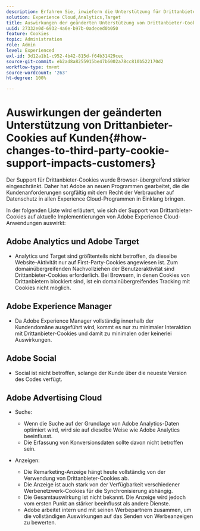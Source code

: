 ```yaml
---
description: Erfahren Sie, inwiefern die Unterstützung für Drittanbieter-Cookies in Browsern immer mehr eingeschränkt wird.
solution: Experience Cloud,Analytics,Target
title: Auswirkungen der geänderten Unterstützung von Drittanbieter-Cookies auf Kunden
uuid: 27332e0d-6932-4a6e-b97b-0adeced0b050
feature: Cookies
topic: Administration
role: Admin
level: Experienced
exl-id: 3d12a1b1-c952-4b42-815d-f64b31429cec
source-git-commit: eb2ad8a8255915be47b6002a78cc810b522170d2
workflow-type: tm+mt
source-wordcount: '263'
ht-degree: 100%

---
```


# Auswirkungen der geänderten Unterstützung von Drittanbieter-Cookies auf Kunden{#how-changes-to-third-party-cookie-support-impacts-customers}

Der Support für Drittanbieter-Cookies wurde Browser-übergreifend stärker eingeschränkt. Daher hat Adobe an neuen Programmen gearbeitet, die die Kundenanforderungen sorgfältig mit dem Recht der Verbraucher auf Datenschutz in allen Experience Cloud-Programmen in Einklang bringen.

In der folgenden Liste wird erläutert, wie sich der Support von Drittanbieter-Cookies auf aktuelle Implementierungen von Adobe Experience Cloud-Anwendungen auswirkt:

## Adobe Analytics und Adobe Target

* Analytics und Target sind größtenteils nicht betroffen, da dieselbe Website-Aktivität nur auf First-Party-Cookies angewiesen ist. Zum domainübergreifenden Nachvollziehen der Benutzeraktivität sind Drittanbieter-Cookies erforderlich. Bei Browsern, in denen Cookies von Drittanbietern blockiert sind, ist ein domainübergreifendes Tracking mit Cookies nicht möglich.

## Adobe Experience Manager

* Da Adobe Experience Manager vollständig innerhalb der Kundendomäne ausgeführt wird, kommt es nur zu minimaler Interaktion mit Drittanbieter-Cookies und damit zu minimalen oder keinerlei Auswirkungen.

## Adobe Social

* Social ist nicht betroffen, solange der Kunde über die neueste Version des Codes verfügt.

## Adobe Advertising Cloud

* Suche:

   * Wenn die Suche auf der Grundlage von Adobe Analytics-Daten optimiert wird, wird sie auf dieselbe Weise wie Adobe Analytics beeinflusst.
   * Die Erfassung von Konversionsdaten sollte davon nicht betroffen sein.

* Anzeigen:

   * Die Remarketing-Anzeige hängt heute vollständig von der Verwendung von Drittanbieter-Cookies ab.
   * Die Anzeige ist auch stark von der Verfügbarkeit verschiedener Werbenetzwerk-Cookies für die Synchronisierung abhängig.
   * Die Gesamtauswirkung ist nicht bekannt. Die Anzeige wird jedoch vom ersten Punkt an stärker beeinflusst als andere Dienste.
   * Adobe arbeitet intern und mit seinen Werbepartnern zusammen, um die vollständigen Auswirkungen auf das Senden von Werbeanzeigen zu bewerten.
